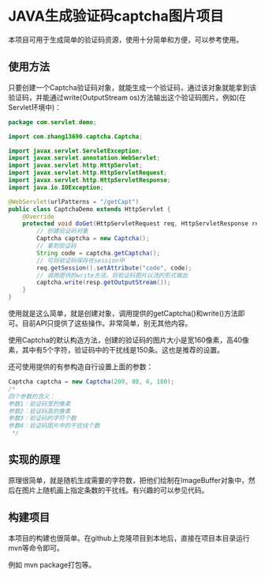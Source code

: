 # JAVA生成验证码captcha图片项目

本项目可用于生成简单的验证码资源，使用十分简单和方便，可以参考使用。

## 使用方法

只要创建一个Captcha验证码对象，就能生成一个验证码，通过该对象就能拿到该验证码，并能通过write(OutputStream os)方法输出这个验证码图片。例如(在Servlet环境中)：

```java
package com.servlet.demo;

import com.zhang13690.captcha.Captcha;

import javax.servlet.ServletException;
import javax.servlet.annotation.WebServlet;
import javax.servlet.http.HttpServlet;
import javax.servlet.http.HttpServletRequest;
import javax.servlet.http.HttpServletResponse;
import java.io.IOException;

@WebServlet(urlPatterns = "/getCapt")
public class CaptchaDemo extends HttpServlet {
    @Override
    protected void doGet(HttpServletRequest req, HttpServletResponse resp) throws ServletException, IOException {
        // 创建验证码对象
        Captcha captcha = new Captcha();
        // 拿到验证码
        String code = captcha.getCaptcha();
        // 可将验证码保存在session中
        req.getSession().setAttribute("code", code);
        // 调用提供的write方法，将验证码图片以流的形式输出
        captcha.write(resp.getOutputStream());
    }
}
```

使用就是这么简单，就是创建对象，调用提供的getCaptcha()和write()方法即可。目前API只提供了这些操作。非常简单，别无其他内容。

使用Captcha的默认构造方法，创建的验证码的图片大小是宽160像素，高40像素，其中有5个字符，验证码中的干扰线是150条。这也是推荐的设置。

还可使用提供的有参构造自行设置上面的参数：
```java
Captcha captcha = new Captcha(200, 80, 6, 180);
/*
四个参数的含义：
参数1：验证码宽的像素
参数2：验证码高的像素
参数3：验证码的字符个数
参数4：验证码图片中的干扰线个数
 */
```
## 实现的原理

原理很简单，就是随机生成需要的字符数，把他们绘制在ImageBuffer对象中，然后在图片上随机画上指定条数的干扰线。有兴趣的可以参见代码。

## 构建项目

本项目的构建也很简单。在github上克隆项目到本地后，直接在项目本目录运行mvn等命令即可。

例如 mvn package打包等。